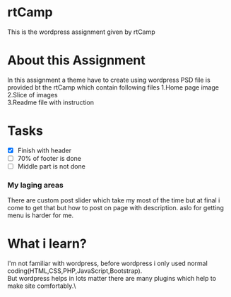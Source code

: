 # rtCamp
This is the wordpress assignment given by rtCamp

# About this Assignment
In this assignment a theme have to create using wordpress PSD file is provided bt the rtCamp which contain following files
1.Home page image\
2.Slice of images\
3.Readme file with instruction

# Tasks
- [x] Finish with header 
- [ ] 70% of footer is done 
- [ ] Middle part is not done 

### My laging areas
There are custom post slider which take my most of the time but at final i come to get that but how to post on page with description.
aslo for getting menu is harder for me.

# What i learn?
I'm not familiar with wordpress, before wordpress i only used normal coding(HTML,CSS,PHP,JavaScript,Bootstrap).\
But wordpress helps in lots matter there are many plugins which help to make site comfortably.\

